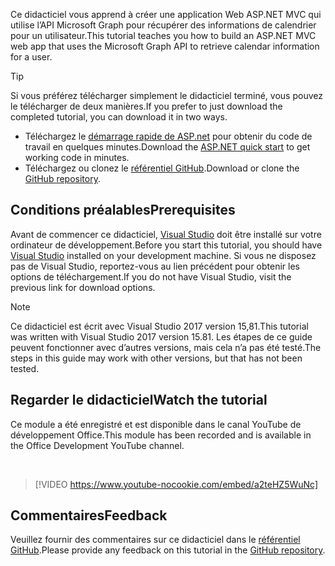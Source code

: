 <!-- markdownlint-disable MD002 MD041 -->

<span data-ttu-id="229b3-101">Ce didacticiel vous apprend à créer une application Web ASP.NET MVC qui utilise l’API Microsoft Graph pour récupérer des informations de calendrier pour un utilisateur.</span><span class="sxs-lookup"><span data-stu-id="229b3-101">This tutorial teaches you how to build an ASP.NET MVC web app that uses the Microsoft Graph API to retrieve calendar information for a user.</span></span>

> [!TIP]
> <span data-ttu-id="229b3-102">Si vous préférez télécharger simplement le didacticiel terminé, vous pouvez le télécharger de deux manières.</span><span class="sxs-lookup"><span data-stu-id="229b3-102">If you prefer to just download the completed tutorial, you can download it in two ways.</span></span>
>
> - <span data-ttu-id="229b3-103">Téléchargez le [démarrage rapide de ASP.net](https://developer.microsoft.com/graph/quick-start?platform=option-dotnet) pour obtenir du code de travail en quelques minutes.</span><span class="sxs-lookup"><span data-stu-id="229b3-103">Download the [ASP.NET quick start](https://developer.microsoft.com/graph/quick-start?platform=option-dotnet) to get working code in minutes.</span></span>
> - <span data-ttu-id="229b3-104">Téléchargez ou clonez le [référentiel GitHub](https://github.com/microsoftgraph/msgraph-training-aspnetmvcapp).</span><span class="sxs-lookup"><span data-stu-id="229b3-104">Download or clone the [GitHub repository](https://github.com/microsoftgraph/msgraph-training-aspnetmvcapp).</span></span>

## <a name="prerequisites"></a><span data-ttu-id="229b3-105">Conditions préalables</span><span class="sxs-lookup"><span data-stu-id="229b3-105">Prerequisites</span></span>

<span data-ttu-id="229b3-106">Avant de commencer ce didacticiel, [Visual Studio](https://visualstudio.microsoft.com/vs/) doit être installé sur votre ordinateur de développement.</span><span class="sxs-lookup"><span data-stu-id="229b3-106">Before you start this tutorial, you should have [Visual Studio](https://visualstudio.microsoft.com/vs/) installed on your development machine.</span></span> <span data-ttu-id="229b3-107">Si vous ne disposez pas de Visual Studio, reportez-vous au lien précédent pour obtenir les options de téléchargement.</span><span class="sxs-lookup"><span data-stu-id="229b3-107">If you do not have Visual Studio, visit the previous link for download options.</span></span>

> [!NOTE]
> <span data-ttu-id="229b3-108">Ce didacticiel est écrit avec Visual Studio 2017 version 15,81.</span><span class="sxs-lookup"><span data-stu-id="229b3-108">This tutorial was written with Visual Studio 2017 version 15.81.</span></span> <span data-ttu-id="229b3-109">Les étapes de ce guide peuvent fonctionner avec d’autres versions, mais cela n’a pas été testé.</span><span class="sxs-lookup"><span data-stu-id="229b3-109">The steps in this guide may work with other versions, but that has not been tested.</span></span>

## <a name="watch-the-tutorial"></a><span data-ttu-id="229b3-110">Regarder le didacticiel</span><span class="sxs-lookup"><span data-stu-id="229b3-110">Watch the tutorial</span></span>

<span data-ttu-id="229b3-111">Ce module a été enregistré et est disponible dans le canal YouTube de développement Office.</span><span class="sxs-lookup"><span data-stu-id="229b3-111">This module has been recorded and is available in the Office Development YouTube channel.</span></span>

<!-- markdownlint-disable MD033 MD034 -->
<br/>

> [!VIDEO https://www.youtube-nocookie.com/embed/a2teHZ5WuNc]
<!-- markdownlint-enable MD033 MD034 -->

## <a name="feedback"></a><span data-ttu-id="229b3-112">Commentaires</span><span class="sxs-lookup"><span data-stu-id="229b3-112">Feedback</span></span>

<span data-ttu-id="229b3-113">Veuillez fournir des commentaires sur ce didacticiel dans le [référentiel GitHub](https://github.com/microsoftgraph/msgraph-training-aspnetmvcapp).</span><span class="sxs-lookup"><span data-stu-id="229b3-113">Please provide any feedback on this tutorial in the [GitHub repository](https://github.com/microsoftgraph/msgraph-training-aspnetmvcapp).</span></span>
